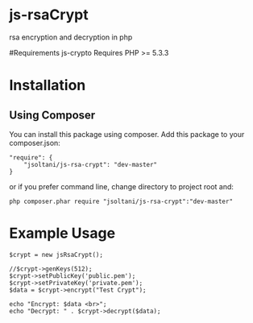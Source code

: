 # js-rsaCrypt
rsa encryption and decryption in php

#Requirements
js-crypto Requires PHP >= 5.3.3

# Installation
## Using Composer
You can install this package using composer. Add this package to your composer.json:

```
"require": {
	"jsoltani/js-rsa-crypt": "dev-master"
}
```

or if you prefer command line, change directory to project root and:

```
php composer.phar require "jsoltani/js-rsa-crypt":"dev-master"
```

# Example Usage
```
$crypt = new jsRsaCrypt();

//$crypt->genKeys(512);
$crypt->setPublicKey('public.pem');
$crypt->setPrivateKey('private.pem');
$data = $crypt->encrypt("Test Crypt");

echo "Encrypt: $data <br>";
echo "Decrypt: " . $crypt->decrypt($data);
```
